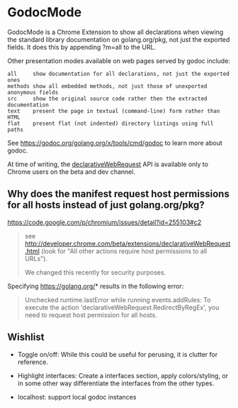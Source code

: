 GodocMode
=========

GodocMode is a Chrome Extension to show all declarations when viewing the
standard library documentation on golang.org/pkg, not just the exported fields.
It does this by appending ?m=all to the URL.

Other presentation modes available on web pages served by godoc include:

````
all     show documentation for all declarations, not just the exported ones
methods show all embedded methods, not just those of unexported anonymous fields
src     show the original source code rather then the extracted documentation
text    present the page in textual (command-line) form rather than HTML
flat    present flat (not indented) directory listings using full paths
````

See https://godoc.org/golang.org/x/tools/cmd/godoc to learn more about godoc.

At time of writing, the [declarativeWebRequest](https://developer.chrome.com/extensions/declarativeWebRequest) API is available only to Chrome
users on the beta and dev channel.

## Why does the manifest request host permissions for all hosts instead of just golang.org/pkg?

https://code.google.com/p/chromium/issues/detail?id=255103#c2

> see http://developer.chrome.com/beta/extensions/declarativeWebRequest.html (look for "All other actions require host permissions to all URLs").
>
> We changed this recently for security purposes.

Specifying https://golang.org/* results in the following error:

> Unchecked runtime.lastError while running events.addRules: To execute the action 'declarativeWebRequest.RedirectByRegEx', you need to request host permission for all hosts.

## Wishlist

- Toggle on/off: While this could be useful for perusing, it is clutter for reference.

- Highlight interfaces: Create a interfaces section, apply colors/styling, or
in some other way differentiate the interfaces from the other types.

- localhost: support local godoc instances
